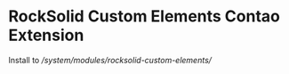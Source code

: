 # RockSolid Custom Elements Contao Extension

Install to */system/modules/rocksolid-custom-elements/*
